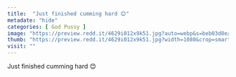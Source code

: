 ```yaml
---
title:  "Just finished cumming hard 😊"
metadate: "hide"
categories: [ God Pussy ]
image: "https://preview.redd.it/4629i012x9k51.jpg?auto=webp&s=beb03d8ea4ba818d08bf5aa5931e119dc58a026b"
thumb: "https://preview.redd.it/4629i012x9k51.jpg?width=1080&crop=smart&auto=webp&s=99713a646b75b79daa462b6011ff1fac1893cfb1"
visit: ""
---
```

Just finished cumming hard 😊
